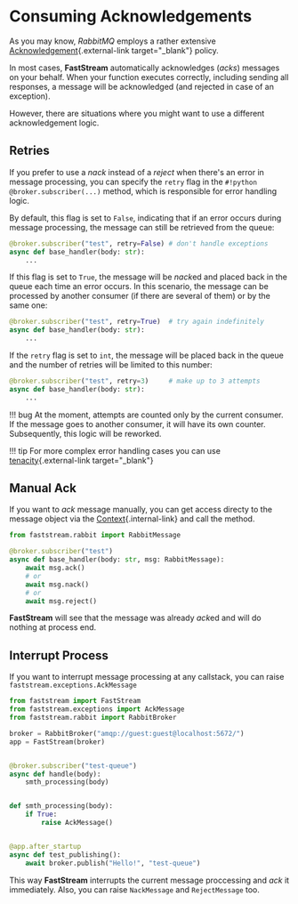 # Consuming Acknowledgements

As you may know, *RabbitMQ* employs a rather extensive [Acknowledgement](https://www.rabbitmq.com/confirms.html){.external-link target="_blank"} policy.

In most cases, **FastStream** automatically acknowledges (*acks*) messages on your behalf. When your function executes correctly, including sending all responses, a message will be acknowledged (and rejected in case of an exception).

However, there are situations where you might want to use a different acknowledgement logic.

## Retries

If you prefer to use a *nack* instead of a *reject* when there's an error in message processing, you can specify the `retry` flag in the `#!python  @broker.subscriber(...)` method, which is responsible for error handling logic.

By default, this flag is set to `False`, indicating that if an error occurs during message processing, the message can still be retrieved from the queue:

```python
@broker.subscriber("test", retry=False) # don't handle exceptions
async def base_handler(body: str):
    ...
```

If this flag is set to `True`, the message will be *nack*ed and placed back in the queue each time an error occurs. In this scenario, the message can be processed by another consumer (if there are several of them) or by the same one:

```python
@broker.subscriber("test", retry=True)  # try again indefinitely
async def base_handler(body: str):
    ...
```

If the `retry` flag is set to `int`, the message will be placed back in the queue and the number of retries will be limited to this number:

```python
@broker.subscriber("test", retry=3)     # make up to 3 attempts
async def base_handler(body: str):
    ...
```

!!! bug
    At the moment, attempts are counted only by the current consumer. If the message goes to another consumer, it will have its own counter.
    Subsequently, this logic will be reworked.

!!! tip
    For more complex error handling cases you can use [tenacity](https://tenacity.readthedocs.io/en/latest/){.external-link target="_blank"}

## Manual Ack

If you want to *ack* message manually, you can get access directy to the message object via the [Context](../getting-started/context/existed.md){.internal-link} and call the method.

```python
from faststream.rabbit import RabbitMessage

@broker.subscriber("test")
async def base_handler(body: str, msg: RabbitMessage):
    await msg.ack()
    # or
    await msg.nack()
    # or
    await msg.reject()
```

**FastStream** will see that the message was already *ack*ed and will do nothing at process end.

## Interrupt Process

If you want to interrupt message processing at any callstack, you can raise `faststream.exceptions.AckMessage` 

``` python linenums="1" hl_lines="16"
from faststream import FastStream
from faststream.exceptions import AckMessage
from faststream.rabbit import RabbitBroker

broker = RabbitBroker("amqp://guest:guest@localhost:5672/")
app = FastStream(broker)


@broker.subscriber("test-queue")
async def handle(body):
    smth_processing(body)


def smth_processing(body):
    if True:
        raise AckMessage()


@app.after_startup
async def test_publishing():
    await broker.publish("Hello!", "test-queue")
```

This way **FastStream** interrupts the current message proccessing and *ack* it immediately. Also, you can raise `NackMessage` and `RejectMessage` too.
